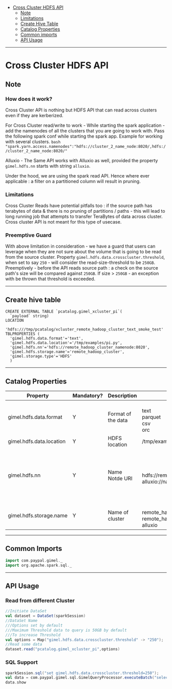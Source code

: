 * [Cross Cluster HDFS API](#cross-cluster-api)
   * [Note](#note)
   * [Limitations](#limitations)
   * [Create Hive Table](#create-hive-table)
   * [Catalog Properties](#catalog-properties)
   * [Common imports](#common-imports)
   * [API Usage](#api-usage)

--------------------------------------------------------------------------------------------------------------------

# Cross Cluster HDFS API

## Note

### How does it work?

Cross Cluster API is nothing but HDFS API that can read across clusters even if they are kerberized.

For Cross Cluster read/write to work -
    While starting the spark application - add the namenodes of all the clusters that you are going to work with.
    Pass the following spark conf while starting the spark app. Example for working with several clusters.
    ```bash
    "spark.yarn.access.namenodes":"hdfs://cluster_2_name_node:8020/,hdfs://cluster_2_name_node:8020/"
    ```

Alluxio -
    The Same API works with Alluxio as well, provided the property `gimel.hdfs.nn` starts with string `alluxio`.

Under the hood, we are using the spark read API.
Hence where ever applicable : a filter on a partitioned column will result in pruning.


### Limitations

Cross Cluster Reads have potential pitfalls too : if the source path has terabytes of data & there is no pruning of partitions / paths -
this will lead to long running job that attempts to transfer TeraBytes of data across cluster. Cross cluster API is not meant for this type of usecase.

### Preemptive Guard

With above limitation in consideration - we have a guard that users can leverage when they are not sure about the volume that is going to be read from the source cluster.
Property `gimel.hdfs.data.crosscluster.threshold`, when set to  say `250` - will consider the read-size-threshold to be `250GB`.
Preemptively - before the API reads source path : a check on the source path's size will be compared against `250GB`.
If size  > `250GB` - an exception with be thrown that threshold is exceeded.

--------------------------------------------------------------------------------------------------------------------


## Create hive table
```
CREATE EXTERNAL TABLE `pcatalog.gimel_xcluster_pi`(
  `payload` string)
LOCATION
  'hdfs:///tmp/pcatalog/xcluster_remote_hadoop_cluster_text_smoke_test'
TBLPROPERTIES (
  'gimel.hdfs.data.format'='text',
  'gimel.hdfs.data.location'='/tmp/examples/pi.py',
  'gimel.hdfs.nn'='hdfs://remote_hadoop_cluster_namenode:8020',
  'gimel.hdfs.storage.name'='remote_hadoop_cluster',
  'gimel.storage.type'='HDFS'
  )
```

___________________________________________________________________________________________________________________


## Catalog Properties


| Property | Mandatory? | Description | Example | Default |
|----------|------------|-------------|------------|-------------------|
| gimel.hdfs.data.format | Y | Format of the data | <br>text<br>parquet<br>csv<br>orc<br> | text |
| gimel.hdfs.data.location | Y | HDFS location | /tmp/examples/pi.py |  |
| gimel.hdfs.nn | Y | Name Notde URI | <br>hdfs://remote_hadoop_cluster_name_node:8020<br>alluxio://namenode:19998<br> | the namenode of cluster where spark application is running currently|
| gimel.hdfs.storage.name | Y | Name of cluster | <br>remote_hadoop_cluster<br>remote_hadoop_cluster11<br>alluxio<br> | |


--------------------------------------------------------------------------------------------------------------------

## Common Imports
```scala
import com.paypal.gimel._
import org.apache.spark.sql._
```

--------------------------------------------------------------------------------------------------------------------

## API Usage

### Read from different Cluster
```scala
//Initiate DataSet
val dataset = DataSet(sparkSession)
//DataSet Name
///Options set by default
///Maximum Threshold data to query is 50GB by default
///To increase Threshold
val options = Map("gimel.hdfs.data.crosscluster.threshold" -> "250");
//Read some data
dataset.read("pcatalog.gimel_xcluster_pi",options)
```

### SQL Support
```scala
sparkSession.sql("set gimel.hdfs.data.crosscluster.threshold=250");
val data = com.paypal.gimel.sql.GimelQueryProcessor.executeBatch("select * from pcatalog.gimel_xcluster_pi",sparkSession);
data.show
```
